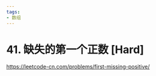 ```yaml
---
tags:
- 数组
---
```


# 41. 缺失的第一个正数 [Hard]

<https://leetcode-cn.com/problems/first-missing-positive/>
